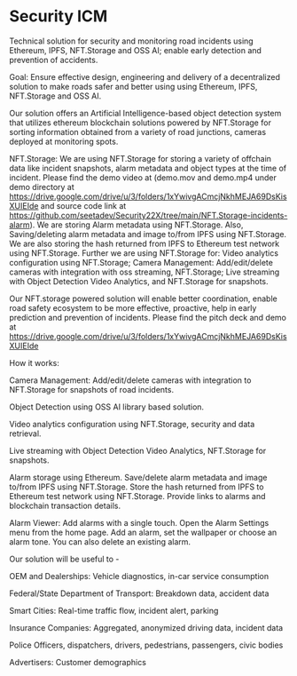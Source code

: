 # Security ICM

Technical solution for security and monitoring road incidents using Ethereum, IPFS, NFT.Storage and OSS AI; enable early detection and prevention of accidents.

Goal: Ensure effective design, engineering and delivery of a decentralized solution to make roads safer and better using using Ethereum, IPFS, NFT.Storage and OSS AI.

Our solution offers an Artificial Intelligence-based object detection system that utilizes ethereum blockchain solutions powered by NFT.Storage for sorting information obtained from a variety of road junctions, cameras deployed at monitoring spots.

NFT.Storage: We are using NFT.Storage for storing a variety of offchain data like incident snapshots, alarm metadata and object types at the time of incident. Please find the demo video at  (demo.mov and demo.mp4 under demo directory at https://drive.google.com/drive/u/3/folders/1xYwivgACmcjNkhMEJA69DsKisXUIEIde and source code link at https://github.com/seetadev/Security22X/tree/main/NFT.Storage-incidents-alarm). We are storing Alarm metadata using NFT.Storage. Also, Saving/deleting alarm metadata and image to/from IPFS using NFT.Storage. We are also storing the hash returned from IPFS to Ethereum test network using NFT.Storage. Further we are using NFT.Storage for: Video analytics configuration using NFT.Storage; Camera Management: Add/edit/delete cameras with integration with oss streaming, NFT.Storage; Live streaming with Object Detection Video Analytics, and NFT.Storage for snapshots.

Our NFT.storage powered solution will enable better coordination, enable road safety ecosystem to be more effective, proactive, help in early prediction and prevention of incidents. Please find the pitch deck and demo at https://drive.google.com/drive/u/3/folders/1xYwivgACmcjNkhMEJA69DsKisXUIEIde

How it works:

Camera Management: Add/edit/delete cameras with integration to NFT.Storage for snapshots of road incidents.

Object Detection using OSS AI library based solution.

Video analytics configuration using NFT.Storage, security and data retrieval.

Live streaming with Object Detection Video Analytics, NFT.Storage for snapshots.

Alarm storage using Ethereum. Save/delete alarm metadata and image to/from IPFS using NFT.Storage. Store the hash returned from IPFS to Ethereum test network using NFT.Storage. Provide links to alarms and blockchain transaction details.

Alarm Viewer: Add alarms with a single touch. Open the Alarm Settings menu from the home page. Add an alarm, set the wallpaper or choose an alarm tone. You can also delete an existing alarm. 


Our solution will be useful to -

OEM and Dealerships: Vehicle diagnostics, in-car service consumption

Federal/State Department of Transport: Breakdown data, accident data

Smart Cities: Real-time traffic flow, incident alert, parking

Insurance Companies: Aggregated, anonymized driving data, incident data

Police Officers, dispatchers, drivers, pedestrians, passengers, civic bodies

Advertisers: Customer demographics
